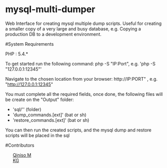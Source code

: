 # mysql-multi-dumper
Web Interface for creating mysql multiple dump scripts.  Useful for creating a smaller copy of a very large and busy database, e.g. Copying a production DB to a development environment.

#System Requirements

PHP     : 5.4.* <br/>


To get started run the following command:
  php -S "IP:Port", e.g. 'php -S "127.0.0.1:12345"'

Navigate to the chosen location from your browser:
  http://IP:PORT"  , e.g. "http://127.0.0.1:12345"

You must complete all the required fields, once done, the following files will be create on the "Output" folder:
  - 'sql/'' (folder)
  - 'dump_commands.[ext]' (bat or sh)
  - 'restore_commands.[ext]' (bat or sh)

You can then run the created scripts, and the mysql dump and restore scripts will be placed in the sql

#Contributors

<ul class="task-list">
  <li>
    <a href="https://github.com/QinisoM">Qiniso M</a>
  </li>
  <li>
    <a href="https://github.com/kgundula">KG</a>
  </li>
</ul>
